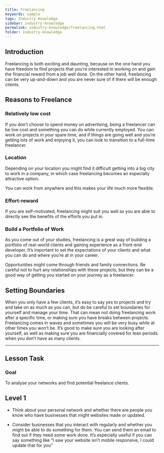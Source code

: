 ```yaml
---
title: Freelancing
keywords: sample
tags: Industry Knowledge
sidebar: industry-knowledge
permalink: industry-knowledge/freelancing.html
folder: industry-knowledge
---
```


## Introduction

Freelancing is both exciting and daunting, because on the one hand you have freedom to find projects that you’re interested in working on and gain the financial reward from a job well done. On the other hand, freelancing can be very up-and-down and you are never sure of if there will be enough clients.

## Reasons to Freelance

### Relatively low cost

If you don’t choose to spend money on advertising, being a freelancer can be low cost and something you can do while currently employed. You can work on projects in your spare time, and if things are going well and you’re getting lots of work and enjoying it, you can look to transition to a full-time freelancer.

### Location

Depending on your location you might find it difficult getting into a big city to work in a company, in which case freelancing becomes an especially attractive option.

You can work from anywhere and this makes your life much more flexible.

### Effort-reward

If you are self-motivated, freelancing might suit you well as you are able to directly see the benefits of the efforts you put in.

### Build a Portfolio of Work

As you come out of your studies, freelancing is a great way of building a portfolio of real-world clients and gaining experience as a front-end developer. It’s important to set the expectations of your clients and what you can do and where you’re at in your career.

Opportunities might come through friends and family connections. Be careful not to hurt any relationships with these projects, but they can be a good way of getting you started on your journey as a freelancer.

## Setting Boundaries

When you only have a few clients, it’s easy to say yes to projects and try and take on as much as you can, but do be careful to set boundaries for yourself and manage your time. That can mean not doing freelancing work after a specific time, or making sure you have breaks between projects. Freelancing comes in waves and sometimes you will be very busy while at other times you won’t be. It’s good to make sure you are looking after yourself, as well as making sure you are financially covered for lean periods when you don’t have as many clients.

<hr>

## Lesson Task

### Goal

To analyse your networks and find potential freelance clients.

## Level 1

- Think about your personal network and whether there are people you know who have businesses that might websites made or updated.

- Consider businesses that you interact with regularly and whether you might be able to do something for them. You can send them an email to find out if they need some work done. It’s especially useful if you can say something like “I saw your website isn’t mobile responsive, I could update that for you”
